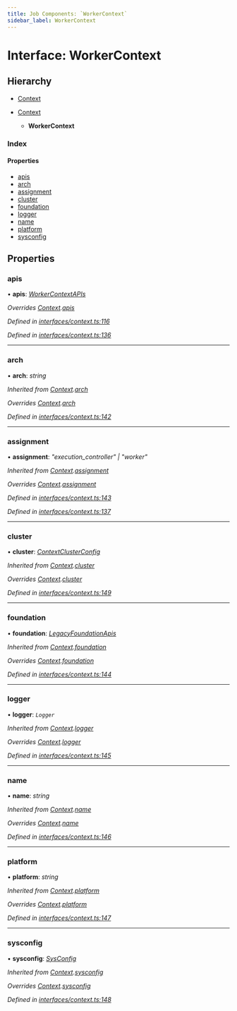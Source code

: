 ```yaml
---
title: Job Components: `WorkerContext`
sidebar_label: WorkerContext
---
```


# Interface: WorkerContext

## Hierarchy

* [Context](context.md)

* [Context](context.md)

  * **WorkerContext**

### Index

#### Properties

* [apis](workercontext.md#apis)
* [arch](workercontext.md#arch)
* [assignment](workercontext.md#assignment)
* [cluster](workercontext.md#cluster)
* [foundation](workercontext.md#foundation)
* [logger](workercontext.md#logger)
* [name](workercontext.md#name)
* [platform](workercontext.md#platform)
* [sysconfig](workercontext.md#sysconfig)

## Properties

###  apis

• **apis**: *[WorkerContextAPIs](workercontextapis.md)*

*Overrides [Context](context.md).[apis](context.md#apis)*

*Defined in [interfaces/context.ts:116](https://github.com/terascope/teraslice/blob/a3992c27/packages/job-components/src/interfaces/context.ts#L116)*

*Defined in [interfaces/context.ts:136](https://github.com/terascope/teraslice/blob/a3992c27/packages/job-components/src/interfaces/context.ts#L136)*

___

###  arch

• **arch**: *string*

*Inherited from [Context](context.md).[arch](context.md#arch)*

*Overrides [Context](context.md).[arch](context.md#arch)*

*Defined in [interfaces/context.ts:142](https://github.com/terascope/teraslice/blob/a3992c27/packages/job-components/src/interfaces/context.ts#L142)*

___

###  assignment

• **assignment**: *"execution_controller" | "worker"*

*Inherited from [Context](context.md).[assignment](context.md#assignment)*

*Overrides [Context](context.md).[assignment](context.md#assignment)*

*Defined in [interfaces/context.ts:143](https://github.com/terascope/teraslice/blob/a3992c27/packages/job-components/src/interfaces/context.ts#L143)*

*Defined in [interfaces/context.ts:137](https://github.com/terascope/teraslice/blob/a3992c27/packages/job-components/src/interfaces/context.ts#L137)*

___

###  cluster

• **cluster**: *[ContextClusterConfig](contextclusterconfig.md)*

*Inherited from [Context](context.md).[cluster](context.md#cluster)*

*Overrides [Context](context.md).[cluster](context.md#cluster)*

*Defined in [interfaces/context.ts:149](https://github.com/terascope/teraslice/blob/a3992c27/packages/job-components/src/interfaces/context.ts#L149)*

___

###  foundation

• **foundation**: *[LegacyFoundationApis](legacyfoundationapis.md)*

*Inherited from [Context](context.md).[foundation](context.md#foundation)*

*Overrides [Context](context.md).[foundation](context.md#foundation)*

*Defined in [interfaces/context.ts:144](https://github.com/terascope/teraslice/blob/a3992c27/packages/job-components/src/interfaces/context.ts#L144)*

___

###  logger

• **logger**: *`Logger`*

*Inherited from [Context](context.md).[logger](context.md#logger)*

*Overrides [Context](context.md).[logger](context.md#logger)*

*Defined in [interfaces/context.ts:145](https://github.com/terascope/teraslice/blob/a3992c27/packages/job-components/src/interfaces/context.ts#L145)*

___

###  name

• **name**: *string*

*Inherited from [Context](context.md).[name](context.md#name)*

*Overrides [Context](context.md).[name](context.md#name)*

*Defined in [interfaces/context.ts:146](https://github.com/terascope/teraslice/blob/a3992c27/packages/job-components/src/interfaces/context.ts#L146)*

___

###  platform

• **platform**: *string*

*Inherited from [Context](context.md).[platform](context.md#platform)*

*Overrides [Context](context.md).[platform](context.md#platform)*

*Defined in [interfaces/context.ts:147](https://github.com/terascope/teraslice/blob/a3992c27/packages/job-components/src/interfaces/context.ts#L147)*

___

###  sysconfig

• **sysconfig**: *[SysConfig](sysconfig.md)*

*Inherited from [Context](context.md).[sysconfig](context.md#sysconfig)*

*Overrides [Context](context.md).[sysconfig](context.md#sysconfig)*

*Defined in [interfaces/context.ts:148](https://github.com/terascope/teraslice/blob/a3992c27/packages/job-components/src/interfaces/context.ts#L148)*
